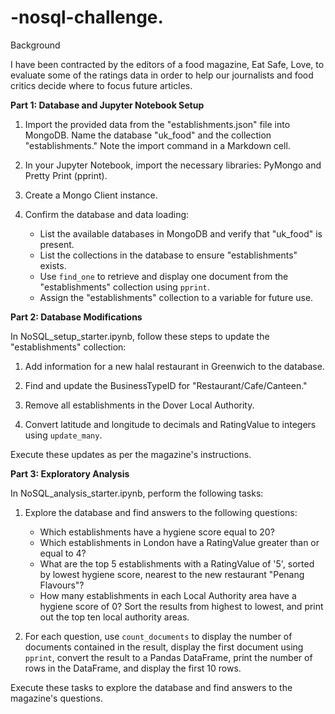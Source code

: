 # -nosql-challenge.

Background

I have been contracted by the editors of a food magazine, Eat Safe, Love, to evaluate some of the ratings data in order to help our journalists and food critics decide where to focus future articles.


**Part 1: Database and Jupyter Notebook Setup**

1. Import the provided data from the "establishments.json" file into MongoDB. Name the database "uk_food" and the collection "establishments." Note the import command in a Markdown cell.

2. In your Jupyter Notebook, import the necessary libraries: PyMongo and Pretty Print (pprint).

3. Create a Mongo Client instance.

4. Confirm the database and data loading:
   - List the available databases in MongoDB and verify that "uk_food" is present.
   - List the collections in the database to ensure "establishments" exists.
   - Use `find_one` to retrieve and display one document from the "establishments" collection using `pprint`.
   - Assign the "establishments" collection to a variable for future use.
  
  **Part 2: Database Modifications**

In NoSQL_setup_starter.ipynb, follow these steps to update the "establishments" collection:

1. Add information for a new halal restaurant in Greenwich to the database.

2. Find and update the BusinessTypeID for "Restaurant/Cafe/Canteen."

3. Remove all establishments in the Dover Local Authority.

4. Convert latitude and longitude to decimals and RatingValue to integers using `update_many`.

Execute these updates as per the magazine's instructions.



**Part 3: Exploratory Analysis**

In NoSQL_analysis_starter.ipynb, perform the following tasks:

1. Explore the database and find answers to the following questions:
   - Which establishments have a hygiene score equal to 20?
   - Which establishments in London have a RatingValue greater than or equal to 4?
   - What are the top 5 establishments with a RatingValue of '5', sorted by lowest hygiene score, nearest to the new restaurant "Penang Flavours"?
   - How many establishments in each Local Authority area have a hygiene score of 0? Sort the results from highest to lowest, and print out the top ten local authority areas.

2. For each question, use `count_documents` to display the number of documents contained in the result, display the first document using `pprint`, convert the result to a Pandas DataFrame, print the number of rows in the DataFrame, and display the first 10 rows.

Execute these tasks to explore the database and find answers to the magazine's questions.

